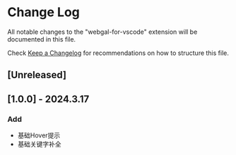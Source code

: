<!--
 * @Author: xuranXYS
 * @LastEditTime: 2024-03-17 15:30:48
 * @GitHub: www.github.com/xiaoxustudio
 * @WebSite: www.xiaoxustudio.top
 * @Description: By xuranXYS
-->
# Change Log

All notable changes to the "webgal-for-vscode" extension will be documented in this file.

Check [Keep a Changelog](http://keepachangelog.com/) for recommendations on how to structure this file.

## [Unreleased]

## [1.0.0] - 2024.3.17

### Add

- 基础Hover提示
- 基础关键字补全
